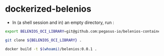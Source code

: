 # dockerized-belenios

* In (a shell session and in) an empty directory, run :

```bash
export BELENIOS_OCI_LIBRARY=git@github.com:pegasus-io/belenios-containers.git

git clone ${BELENIOS_OCI_LIBRARY} .

docker build -t $(whoami)/belenios:0.0.1 .

```
